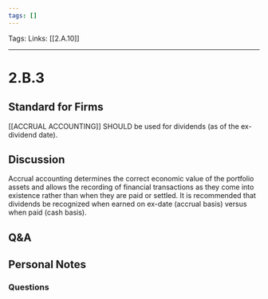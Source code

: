 ```yaml
---
tags: []
---
```

Tags: 
Links: [[2.A.10]]
___
# 2.B.3
## Standard for Firms
[[ACCRUAL ACCOUNTING]] SHOULD be used for dividends (as of the ex-dividend date).
## Discussion
Accrual accounting determines the correct economic value of the portfolio assets and allows the recording of financial transactions as they come into existence rather than when they are paid or settled. It is recommended that dividends be recognized when earned on ex-date (accrual basis) versus when paid (cash basis).
## Q&A

## Personal Notes

### Questions